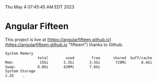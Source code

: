 Thu May  4 07:45:45 AM EDT 2023

# Angular Fifteen


This project is live at [https://angularfifteen.github.io](https://angularfifteen.github.io "fifteen!") thanks to Github.

```bash
System Memory
               total        used        free      shared  buff/cache   available
Mem:            15Gi       3.3Gi       3.5Gi       729Mi       8.4Gi        10Gi
Swap:          8.0Gi       420Mi       7.6Gi
System Storage
1.2G	.
```
